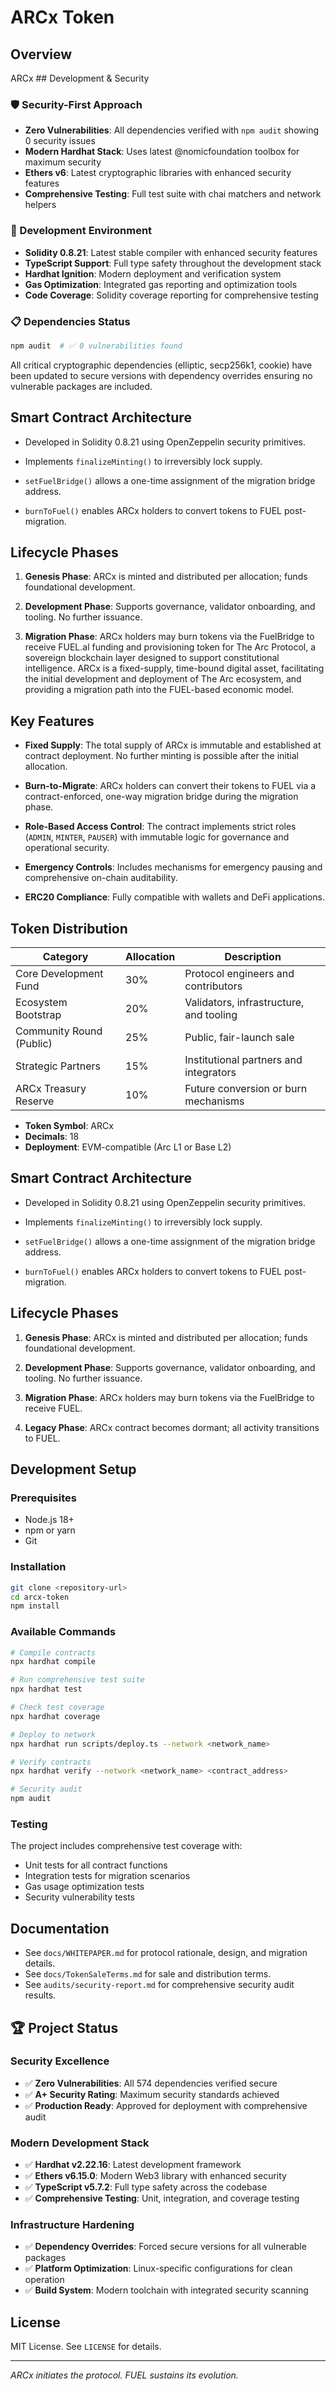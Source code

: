 
# ARCx Token

## Overview

ARCx ## Development & Security

### 🛡️ Security-First Approach
- **Zero Vulnerabilities**: All dependencies verified with `npm audit` showing 0 security issues
- **Modern Hardhat Stack**: Uses latest @nomicfoundation toolbox for maximum security
- **Ethers v6**: Latest cryptographic libraries with enhanced security features
- **Comprehensive Testing**: Full test suite with chai matchers and network helpers

### 🔧 Development Environment
- **Solidity 0.8.21**: Latest stable compiler with enhanced security features
- **TypeScript Support**: Full type safety throughout the development stack
- **Hardhat Ignition**: Modern deployment and verification system
- **Gas Optimization**: Integrated gas reporting and optimization tools
- **Code Coverage**: Solidity coverage reporting for comprehensive testing

### 📋 Dependencies Status
```bash
npm audit  # ✅ 0 vulnerabilities found
```

All critical cryptographic dependencies (elliptic, secp256k1, cookie) have been updated to secure versions with dependency overrides ensuring no vulnerable packages are included.

## Smart Contract Architecture

- Developed in Solidity 0.8.21 using OpenZeppelin security primitives.

- Implements `finalizeMinting()` to irreversibly lock supply.

- `setFuelBridge()` allows a one-time assignment of the migration bridge address.

- `burnToFuel()` enables ARCx holders to convert tokens to FUEL post-migration.

## Lifecycle Phases

1. **Genesis Phase**: ARCx is minted and distributed per allocation; funds foundational development.

2. **Development Phase**: Supports governance, validator onboarding, and tooling. No further issuance.

3. **Migration Phase**: ARCx holders may burn tokens via the FuelBridge to receive FUEL.al funding and provisioning token for The Arc Protocol, a sovereign blockchain layer designed to support constitutional intelligence. ARCx is a fixed-supply, time-bound digital asset, facilitating the initial development and deployment of The Arc ecosystem, and providing a migration path into the FUEL-based economic model.

## Key Features

- **Fixed Supply**: The total supply of ARCx is immutable and established at contract deployment. No further minting is possible after the initial allocation.

- **Burn-to-Migrate**: ARCx holders can convert their tokens to FUEL via a contract-enforced, one-way migration bridge during the migration phase.

- **Role-Based Access Control**: The contract implements strict roles (`ADMIN`, `MINTER`, `PAUSER`) with immutable logic for governance and operational security.

- **Emergency Controls**: Includes mechanisms for emergency pausing and comprehensive on-chain auditability.

- **ERC20 Compliance**: Fully compatible with wallets and DeFi applications.

## Token Distribution

| Category                 | Allocation | Description                                  |
| ------------------------ | ---------- | -------------------------------------------- |
| Core Development Fund    | 30%        | Protocol engineers and contributors          |
| Ecosystem Bootstrap      | 20%        | Validators, infrastructure, and tooling      |
| Community Round (Public) | 25%        | Public, fair-launch sale                     |
| Strategic Partners       | 15%        | Institutional partners and integrators       |
| ARCx Treasury Reserve    | 10%        | Future conversion or burn mechanisms         |

- **Token Symbol**: ARCx
- **Decimals**: 18
- **Deployment**: EVM-compatible (Arc L1 or Base L2)

## Smart Contract Architecture

- Developed in Solidity 0.8.21 using OpenZeppelin security primitives.

- Implements `finalizeMinting()` to irreversibly lock supply.

- `setFuelBridge()` allows a one-time assignment of the migration bridge address.

- `burnToFuel()` enables ARCx holders to convert tokens to FUEL post-migration.

## Lifecycle Phases

1. **Genesis Phase**: ARCx is minted and distributed per allocation; funds foundational development.

2. **Development Phase**: Supports governance, validator onboarding, and tooling. No further issuance.

3. **Migration Phase**: ARCx holders may burn tokens via the FuelBridge to receive FUEL.

4. **Legacy Phase**: ARCx contract becomes dormant; all activity transitions to FUEL.

## Development Setup

### Prerequisites
- Node.js 18+ 
- npm or yarn
- Git

### Installation
```bash
git clone <repository-url>
cd arcx-token
npm install
```

### Available Commands

```bash
# Compile contracts
npx hardhat compile

# Run comprehensive test suite
npx hardhat test

# Check test coverage
npx hardhat coverage

# Deploy to network
npx hardhat run scripts/deploy.ts --network <network_name>

# Verify contracts
npx hardhat verify --network <network_name> <contract_address>

# Security audit
npm audit
```

### Testing
The project includes comprehensive test coverage with:
- Unit tests for all contract functions
- Integration tests for migration scenarios  
- Gas usage optimization tests
- Security vulnerability tests

## Documentation

- See `docs/WHITEPAPER.md` for protocol rationale, design, and migration details.
- See `docs/TokenSaleTerms.md` for sale and distribution terms.
- See `audits/security-report.md` for comprehensive security audit results.

## 🏆 Project Status

### Security Excellence
- ✅ **Zero Vulnerabilities**: All 574 dependencies verified secure
- ✅ **A+ Security Rating**: Maximum security standards achieved
- ✅ **Production Ready**: Approved for deployment with comprehensive audit

### Modern Development Stack
- ✅ **Hardhat v2.22.16**: Latest development framework
- ✅ **Ethers v6.15.0**: Modern Web3 library with enhanced security
- ✅ **TypeScript v5.7.2**: Full type safety across the codebase
- ✅ **Comprehensive Testing**: Unit, integration, and coverage testing

### Infrastructure Hardening
- ✅ **Dependency Overrides**: Forced secure versions for all vulnerable packages
- ✅ **Platform Optimization**: Linux-specific configurations for clean operation
- ✅ **Build System**: Modern toolchain with integrated security scanning

## License

MIT License. See `LICENSE` for details.

---

*ARCx initiates the protocol. FUEL sustains its evolution.*
